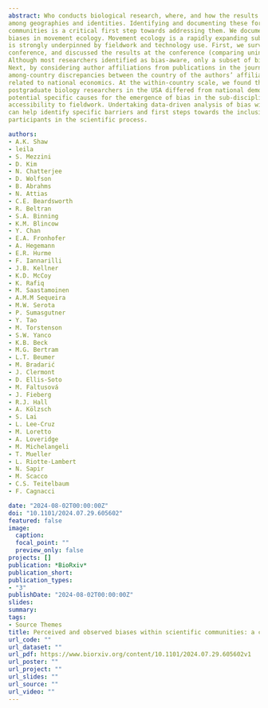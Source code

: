 ```yaml
---
abstract: Who conducts biological research, where, and how the results are disseminated varies 
among geographies and identities. Identifying and documenting these forms of bias by research 
communities is a critical first step towards addressing them. We documented perceived and observed 
biases in movement ecology. Movement ecology is a rapidly expanding sub-discipline of biology, which 
is strongly underpinned by fieldwork and technology use. First, we surveyed attendees of an international 
conference, and discussed the results at the conference (comparing uninformed vs informed perceived bias). 
Although most researchers identified as bias-aware, only a subset of biases were discussed in conversation. 
Next, by considering author affiliations from publications in the journal Movement Ecology, we found 
among-country discrepancies between the country of the authors’ affiliation and study site location 
related to national economics. At the within-country scale, we found that race-gender identities of 
postgraduate biology researchers in the USA differed from national demographics. We discuss the role of 
potential specific causes for the emergence of bias in the sub-discipline, e.g. parachute-science or 
accessibility to fieldwork. Undertaking data-driven analysis of bias within research sub-disciplines 
can help identify specific barriers and first steps towards the inclusion of a greater diversity of 
participants in the scientific process.

authors:
- A.K. Shaw
- leila
- S. Mezzini
- D. Kim
- N. Chatterjee
- D. Wolfson
- B. Abrahms
- N. Attias
- C.E. Beardsworth
- R. Beltran
- S.A. Binning
- K.M. Blincow
- Y. Chan
- E.A. Fronhofer
- A. Hegemann
- E.R. Hurme
- F. Iannarilli
- J.B. Kellner
- K.D. McCoy
- K. Rafiq
- M. Saastamoinen
- A.M.M Sequeira
- M.W. Serota
- P. Sumasgutner
- Y. Tao
- M. Torstenson
- S.W. Yanco
- K.B. Beck
- M.G. Bertram
- L.T. Beumer
- M. Bradarić
- J. Clermont
- D. Ellis-Soto
- M. Faltusová
- J. Fieberg
- R.J. Hall
- A. Kölzsch
- S. Lai
- L. Lee-Cruz
- M. Loretto
- A. Loveridge
- M. Michelangeli
- T. Mueller
- L. Riotte-Lambert
- N. Sapir
- M. Scacco
- C.S. Teitelbaum
- F. Cagnacci

date: "2024-08-02T00:00:00Z"
doi: "10.1101/2024.07.29.605602"
featured: false
image:
  caption: 
  focal_point: ""
  preview_only: false
projects: []
publication: *BioRxiv*
publication_short:  
publication_types:
- "3"
publishDate: "2024-08-02T00:00:00Z"
slides: 
summary: 
tags:
- Source Themes
title: Perceived and observed biases within scientific communities: a case study in movement ecology
url_code: ""
url_dataset: ""
url_pdf: https://www.biorxiv.org/content/10.1101/2024.07.29.605602v1
url_poster: ""
url_project: ""
url_slides: ""
url_source: ""
url_video: ""
---
```

